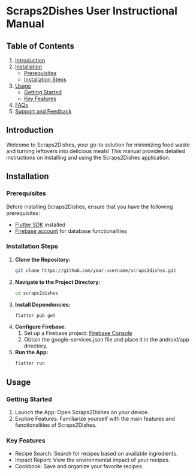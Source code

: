 # Scraps2Dishes User Instructional Manual

## Table of Contents

1. [Introduction](#introduction)
2. [Installation](#installation)
    - [Prerequisites](#prerequisites)
    - [Installation Steps](#installation-steps)
3. [Usage](#usage)
    - [Getting Started](#getting-started)
    - [Key Features](#key-features)
4. [FAQs](#faqs)
5. [Support and Feedback](#support-and-feedback)

## Introduction

Welcome to Scraps2Dishes, your go-to solution for minimizing food waste and turning leftovers into delicious meals! This manual provides detailed instructions on installing and using the Scraps2Dishes application.

## Installation

### Prerequisites

Before installing Scraps2Dishes, ensure that you have the following prerequisites:

- [Flutter SDK](https://flutter.dev/docs/get-started/install) installed
- [Firebase account](https://firebase.google.com/) for database functionalities

### Installation Steps

1. **Clone the Repository:**
   ```bash
   git clone https://github.com/your-username/scraps2dishes.git
2. **Navigate to the Project Directory:**
     ```bash
   cd scraps2dishes

3. **Install Dependencies:**
     ```bash
   flutter pub get

4. **Configure Firebase:**
    1. Set up a Firebase project: [Firebase Console](https://console.firebase.google.com)
    2. Obtain the google-services.json file and place it in the android/app directory.
4. **Run the App:**
     ```bash
   flutter run
## Usage

### Getting Started
1. Launch the App:
    Open Scraps2Dishes on your device.
2. Explore Features:
    Familiarize yourself with the main features and functionalities of Scraps2Dishes.

### Key Features
* Recipe Search: Search for recipes based on available ingredients.
* Impact Report: View the environmental impact of your recipes.
* Cookbook: Save and organize your favorite recipes.